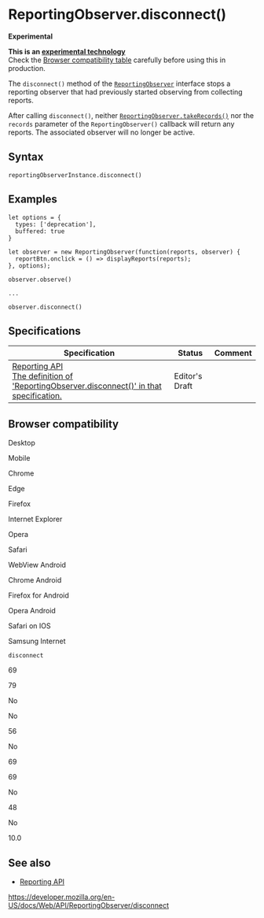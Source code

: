 ReportingObserver.disconnect()
==============================

**Experimental**

**This is an [experimental technology](https://developer.mozilla.org/en-US/docs/MDN/Guidelines/Conventions_definitions#experimental)**  
Check the [Browser compatibility table](#browser_compatibility) carefully before using this in production.

The `disconnect()` method of the [`ReportingObserver`](../reportingobserver) interface stops a reporting observer that had previously started observing from collecting reports.

After calling `disconnect()`, neither [`ReportingObserver.takeRecords()`](takerecords) nor the `records` parameter of the `ReportingObserver()` callback will return any reports. The associated observer will no longer be active.

Syntax
------

    reportingObserverInstance.disconnect()

Examples
--------

    let options = {
      types: ['deprecation'],
      buffered: true
    }

    let observer = new ReportingObserver(function(reports, observer) {
      reportBtn.onclick = () => displayReports(reports);
    }, options);

    observer.observe()

    ...

    observer.disconnect()

Specifications
--------------

<table><thead><tr class="header"><th>Specification</th><th>Status</th><th>Comment</th></tr></thead><tbody><tr class="odd"><td><a href="https://w3c.github.io/reporting/#dom-reportingobserver-disconnect">Reporting API<br />
<span class="small">The definition of 'ReportingObserver.disconnect()' in that specification.</span></a></td><td><span class="spec-ed">Editor's Draft</span></td><td></td></tr></tbody></table>

Browser compatibility
---------------------

Desktop

Mobile

Chrome

Edge

Firefox

Internet Explorer

Opera

Safari

WebView Android

Chrome Android

Firefox for Android

Opera Android

Safari on IOS

Samsung Internet

`disconnect`

69

79

No

No

56

No

69

69

No

48

No

10.0

See also
--------

-   [Reporting API](../reporting_api)

<a href="https://developer.mozilla.org/en-US/docs/Web/API/ReportingObserver/disconnect" class="_attribution-link">https://developer.mozilla.org/en-US/docs/Web/API/ReportingObserver/disconnect</a>
